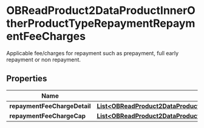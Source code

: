 

# OBReadProduct2DataProductInnerOtherProductTypeRepaymentRepaymentFeeCharges

Applicable fee/charges for repayment such as prepayment, full early repayment or non repayment.

## Properties

| Name | Type | Description | Notes |
|------------ | ------------- | ------------- | -------------|
|**repaymentFeeChargeDetail** | [**List&lt;OBReadProduct2DataProductInnerOtherProductTypeRepaymentRepaymentFeeChargesRepaymentFeeChargeDetailInner&gt;**](OBReadProduct2DataProductInnerOtherProductTypeRepaymentRepaymentFeeChargesRepaymentFeeChargeDetailInner.md) |  |  |
|**repaymentFeeChargeCap** | [**List&lt;OBReadProduct2DataProductInnerOtherProductTypeRepaymentRepaymentFeeChargesRepaymentFeeChargeCapInner&gt;**](OBReadProduct2DataProductInnerOtherProductTypeRepaymentRepaymentFeeChargesRepaymentFeeChargeCapInner.md) |  |  [optional] |



